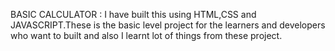 
BASIC CALCULATOR :   I have built this using HTML,CSS and JAVASCRIPT.These is the basic level project for the learners and developers who want to built and also I learnt lot of things from these project.

